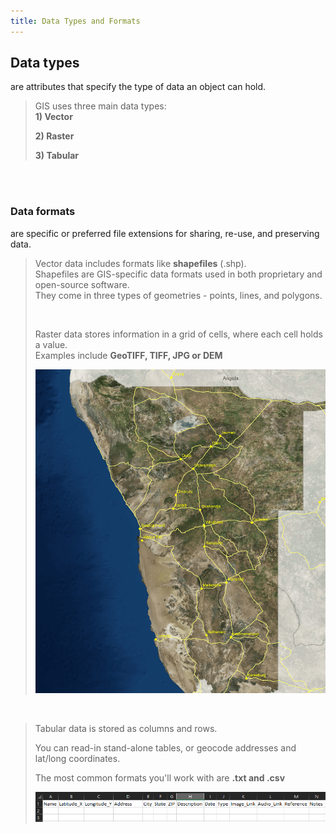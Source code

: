 ```yaml
---
title: Data Types and Formats
---
```

  
## **Data types**
are attributes that specify the type of data an object can hold.
<br>

> GIS uses three main data types:<br>
> **1) Vector**
> 
> **2) Raster**
> 
> **3) Tabular**

<br>
  <br>

### **Data formats**
are specific or preferred file extensions for sharing, re-use, and preserving data.
<br>

> Vector data includes formats like **shapefiles** (.shp). <br>
> Shapefiles are GIS-specific data formats used in both proprietary and open-source software. <br>
> They come in three types of geometries - points, lines, and polygons. <br>
> 
> <br>
> 
> Raster data stores information in a grid of cells, where each cell holds a value. <br>
> Examples include **GeoTIFF, TIFF, JPG or DEM**
>
> <html><img src="https://raw.githubusercontent.com/nulib-ds/arcgis_online/gh-pages/img/vector_raster.png"></html>

<br>

> Tabular data is stored as columns and rows. 
>
> You can read-in stand-alone tables, or geocode addresses and lat/long coordinates. 
>
> The most common formats you'll work with are **.txt and .csv** 
> 
> 
> <html><img src="https://raw.githubusercontent.com/nulib-ds/qgis/gh-pages/img/csv_template.png" alt txt="csv format"></html>
